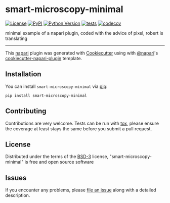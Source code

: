 # smart-microscopy-minimal

[![License](https://img.shields.io/pypi/l/smart-microscopy-minimal.svg?color=green)](https://github.com/camachodejay/smart-microscopy-minimal/raw/master/LICENSE)
[![PyPI](https://img.shields.io/pypi/v/smart-microscopy-minimal.svg?color=green)](https://pypi.org/project/smart-microscopy-minimal)
[![Python Version](https://img.shields.io/pypi/pyversions/smart-microscopy-minimal.svg?color=green)](https://python.org)
[![tests](https://github.com/camachodejay/smart-microscopy-minimal/workflows/tests/badge.svg)](https://github.com/camachodejay/smart-microscopy-minimal/actions)
[![codecov](https://codecov.io/gh/camachodejay/smart-microscopy-minimal/branch/master/graph/badge.svg)](https://codecov.io/gh/camachodejay/smart-microscopy-minimal)

minimal example of a napari plugin, coded with the advice of pixel, robert is translating

----------------------------------

This [napari] plugin was generated with [Cookiecutter] using with [@napari]'s [cookiecutter-napari-plugin] template.

<!--
Don't miss the full getting started guide to set up your new package:
https://github.com/napari/cookiecutter-napari-plugin#getting-started

and review the napari docs for plugin developers:
https://napari.org/docs/plugins/index.html
-->

## Installation

You can install `smart-microscopy-minimal` via [pip]:

    pip install smart-microscopy-minimal

## Contributing

Contributions are very welcome. Tests can be run with [tox], please ensure
the coverage at least stays the same before you submit a pull request.

## License

Distributed under the terms of the [BSD-3] license,
"smart-microscopy-minimal" is free and open source software

## Issues

If you encounter any problems, please [file an issue] along with a detailed description.

[napari]: https://github.com/napari/napari
[Cookiecutter]: https://github.com/audreyr/cookiecutter
[@napari]: https://github.com/napari
[MIT]: http://opensource.org/licenses/MIT
[BSD-3]: http://opensource.org/licenses/BSD-3-Clause
[GNU GPL v3.0]: http://www.gnu.org/licenses/gpl-3.0.txt
[GNU LGPL v3.0]: http://www.gnu.org/licenses/lgpl-3.0.txt
[Apache Software License 2.0]: http://www.apache.org/licenses/LICENSE-2.0
[Mozilla Public License 2.0]: https://www.mozilla.org/media/MPL/2.0/index.txt
[cookiecutter-napari-plugin]: https://github.com/napari/cookiecutter-napari-plugin
[file an issue]: https://github.com/camachodejay/smart-microscopy-minimal/issues
[napari]: https://github.com/napari/napari
[tox]: https://tox.readthedocs.io/en/latest/
[pip]: https://pypi.org/project/pip/
[PyPI]: https://pypi.org/
